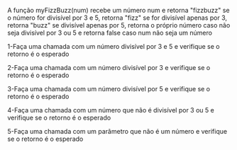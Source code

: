 A função myFizzBuzz(num) recebe um número num e retorna "fizzbuzz" se o número for divisível por 3 e 5, retorna "fizz" se for divisível apenas por 3, retorna "buzz" se divisível apenas por 5, retorna o próprio número caso não seja divisível por 3 ou 5 e retorna false caso num não seja um número


1-Faça uma chamada com um número divisível por 3 e 5 e verifique se o retorno é o esperado

2-Faça uma chamada com um número divisível por 3 e verifique se o retorno é o esperado

3-Faça uma chamada com um número divisível por 5 e verifique se o retorno é o esperado

4-Faça uma chamada com um número que não é divisível por 3 ou 5 e verifique se o retorno é o esperado

5-Faça uma chamada com um parâmetro que não é um número e verifique se o retorno é o esperado